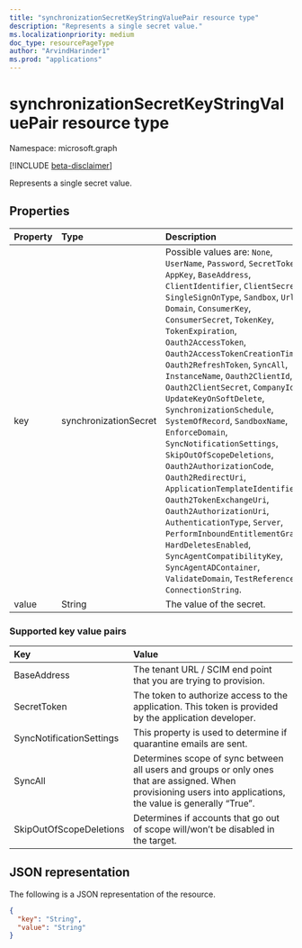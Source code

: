 ```yaml
---
title: "synchronizationSecretKeyStringValuePair resource type"
description: "Represents a single secret value."
ms.localizationpriority: medium
doc_type: resourcePageType
author: "ArvindHarinder1"
ms.prod: "applications"
---
```


# synchronizationSecretKeyStringValuePair resource type

Namespace: microsoft.graph

[!INCLUDE [beta-disclaimer](../../includes/beta-disclaimer.md)]

Represents a single secret value. 

## Properties
| Property	   | Type	|Description|
|:---------------|:--------|:----------|
|key|synchronizationSecret| Possible values are: `None`, `UserName`, `Password`, `SecretToken`, `AppKey`, `BaseAddress`, `ClientIdentifier`, `ClientSecret`, `SingleSignOnType`, `Sandbox`, `Url`, `Domain`, `ConsumerKey`, `ConsumerSecret`, `TokenKey`, `TokenExpiration`, `Oauth2AccessToken`, `Oauth2AccessTokenCreationTime`, `Oauth2RefreshToken`, `SyncAll`, `InstanceName`, `Oauth2ClientId`, `Oauth2ClientSecret`, `CompanyId`, `UpdateKeyOnSoftDelete`, `SynchronizationSchedule`, `SystemOfRecord`, `SandboxName`, `EnforceDomain`, `SyncNotificationSettings`, `SkipOutOfScopeDeletions`, `Oauth2AuthorizationCode`, `Oauth2RedirectUri`, `ApplicationTemplateIdentifier`, `Oauth2TokenExchangeUri`, `Oauth2AuthorizationUri`, `AuthenticationType`, `Server`, `PerformInboundEntitlementGrants`, `HardDeletesEnabled`, `SyncAgentCompatibilityKey`, `SyncAgentADContainer`, `ValidateDomain`, `TestReferences`, `ConnectionString`.|
|value|String|The value of the secret.|


### Supported key value pairs
| Key	   |Value|
|:---------------|:----------|
|BaseAddress| The tenant URL / SCIM end point that you are trying to provision.|
|SecretToken	| The token to authorize access to the application. This token is provided by the application developer. |
|SyncNotificationSettings	|This property is used to determine if quarantine emails are sent.|
|SyncAll	|Determines scope of sync between all users and groups or only ones that are assigned. When provisioning users into applications, the value is generally “True”.|
|SkipOutOfScopeDeletions |Determines if accounts that go out of scope will/won’t be disabled in the target.|

## JSON representation

The following is a JSON representation of the resource.

<!-- {
  "blockType": "resource",
  "optionalProperties": [

  ],
  "@odata.type": "microsoft.graph.synchronizationSecretKeyStringValuePair"
}-->

```json
{
  "key": "String",
  "value": "String"
}

```

<!-- uuid: 8fcb5dbc-d5aa-4681-8e31-b001d5168d79
2015-10-25 14:57:30 UTC -->
<!--
{
  "type": "#page.annotation",
  "description": "synchronizationSecretKeyStringValuePair resource",
  "keywords": "",
  "section": "documentation",
  "tocPath": "",
  "suppressions": []
}
-->


